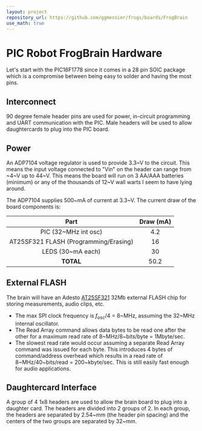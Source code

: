 ```yaml
---
layout: project
repository_url: https://github.com/ggmessier/frogs/boards/FrogBrain
use_math: true
---
```

# PIC Robot FrogBrain  Hardware

Let's start with the PIC16F1778 since it comes in a 28 pin SOIC package which is a compromise between being easy to solder and having the most pins.  

## Interconnect

90 degree female header pins are used for power, in-circuit programming and UART communication with the PIC.  Male headers will be used to allow daughtercards to plug into the PIC board.


## Power

An ADP7104 voltage regulator is used to provide 3.3~V to the circuit.  This means the input voltage connected to "Vin" on the header can range from ~4~V up to 44~V.  This means the board will run on 3 AA/AAA batteries (minimum) or any of the thousands of 12~V wall warts I seem to have lying around.

The ADP7104 supplies 500~mA of current at 3.3~V.  The current draw of the board components is:

| Part    | Draw (mA) |
|:-------:|:---------:|
| PIC (32~MHz int osc) | 4.2 |
| AT25SF321 FLASH (Programming/Erasing) | 16 |
| LEDS (30~mA each) | 30 |
| **TOTAL** | 50.2 |


## External FLASH

The brain will have an Adesto [AT25SF321](https://www.adestotech.com/wp-content/uploads/DS-AT25SF321_047.pdf) 32Mb external FLASH chip for storing measurements, audio clips, etc.

- The max SPI clock frequency is $f_{osc}/4$ = 8~MHz, assuming the 32~MHz internal oscillator.
- The Read Array command allows data bytes to be read one after the other for a maximum read rate of 8~MHz/8~bits/byte = 1Mbyte/sec.
- The slowest read rate would occur assuming a separate Read Array command was issued for each byte.  This introduces 4 bytes of command/address overhead which results in a read rate of 8~MHz/40~bits/read = 200~kbyte/sec.  This is still easily fast enough for audio applications.




## Daughtercard Interface

A group of 4 1x8 headers are used to allow the brain board to plug into a daughter card.  The headers are divided into 2 groups of 2.  In each group, the headers are separated by 2.54~mm (the header pin spacing) and the centers of the two groups are separated by 32~mm.




